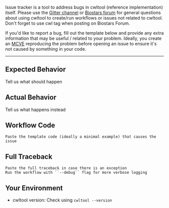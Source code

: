 Issue tracker is a tool to address bugs in cwltool (reference implementation) itself.
Please use the [Gitter channel](https://gitter.im/common-workflow-language/common-workflow-language) or [Biostars forum](https://www.biostars.org/) 
for general questions about using cwltool to create/run workflows or issues not related to cwltool. Don't forget to use cwl tag when posting on Biostars Forum.

If you'd like to report a bug, fill out the template below and provide
any extra information that may be useful / related to your problem.
Ideally, you create an [MCVE](http://stackoverflow.com/help/mcve) reproducing
the problem before opening an issue to ensure it's not caused by something in
your code.

---

## Expected Behavior
Tell us what should happen

## Actual Behavior
Tell us what happens instead

## Workflow Code
```
Paste the template code (ideally a minimal example) that causes the issue

```

## Full Traceback
```pytb
Paste the full traceback in case there is an exception
Run the workflow with ``--debug`` flag for more verbose logging 
```

## Your Environment
* cwltool version: 
Check using ``cwltool --version``
